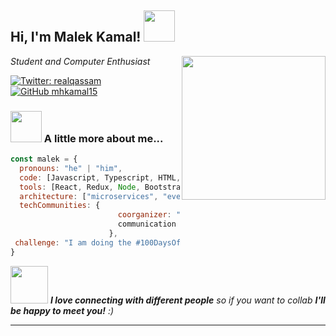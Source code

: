 <h2> Hi, I'm Malek Kamal! <img src="https://media.giphy.com/media/mGcNjsfWAjY5AEZNw6/giphy.gif" width="50"></h2>
<img align='right' src="https://media.giphy.com/media/ieyl9zmCjO4b4t6qoY/giphy.gif" width="230">
<p><em>Student and Computer Enthusiast</a></em></p>

[![Twitter: realqassam](https://img.shields.io/twitter/follow/realqassam?style=social)](https://twitter.com/realqassam)
[![GitHub mhkamal15](https://img.shields.io/github/followers/mhkamal15?label=follow&style=social)](https://github.com/mhkamal15)


### <img src="https://media.giphy.com/media/VgCDAzcKvsR6OM0uWg/giphy.gif" width="50"> A little more about me...  

```javascript
const malek = {
  pronouns: "he" | "him",
  code: [Javascript, Typescript, HTML, CSS, Ruby, PHP, Python, Java],
  tools: [React, Redux, Node, Bootstrap, Bulma, Jest, Docker],
  architecture: ["microservices", "event-driven", "design system pattern"],
  techCommunities: {
                        coorganizer: "Developers Egypt",
                        communication specialist: "Egypt Game Devs",
                      },
 challenge: "I am doing the #100DaysOfCode challenge focused on C++ and typescript"
}
```

<img src="https://media.giphy.com/media/LnQjpWaON8nhr21vNW/giphy.gif" width="60"> <em><b>I love connecting with different people</b> so if you want to collab <b>I'll be happy to meet you!</b> :)</em>

---
